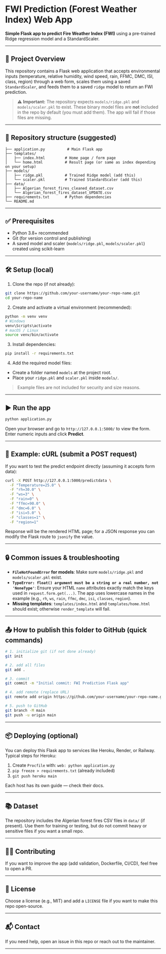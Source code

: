 # FWI Prediction (Forest Weather Index) Web App

**Simple Flask app to predict Fire Weather Index (FWI)** using a pre-trained Ridge regression model and a StandardScaler.

---

## 🔎 Project Overview

This repository contains a Flask web application that accepts environmental inputs (temperature, relative humidity, wind speed, rain, FFMC, DMC, ISI, class, region) through a web form, scales them using a saved `StandardScaler`, and feeds them to a saved `ridge` model to return an FWI prediction.

> ⚠️ **Important:** The repository expects `models/ridge.pkl` and `models/scaler.pkl` to exist. These binary model files are **not** included in the repo by default (you must add them). The app will fail if those files are missing.

---

## 📁 Repository structure (suggested)

```
├── application.py          # Main Flask app
├── templates/
│   ├── index.html         # Home page / form page
│   └── home.html          # Result page (or same as index depending on your setup)
├── models/
│   ├── ridge.pkl          # Trained Ridge model (add this)
│   └── scaler.pkl         # Trained StandardScaler (add this)
├── data/
│   ├── Algerian_forest_fires_cleaned_dataset.csv
│   └── Algerian_forest_fires_dataset_UPDATE.csv
├── requirements.txt       # Python dependencies
└── README.md
```

---

## ✅ Prerequisites

* Python 3.8+ recommended
* Git (for version control and publishing)
* A saved model and scaler (`models/ridge.pkl`, `models/scaler.pkl`) created using scikit-learn

---

## 🛠️ Setup (local)

1. Clone the repo (if not already):

```bash
git clone https://github.com/your-username/your-repo-name.git
cd your-repo-name
```

2. Create and activate a virtual environment (recommended):

```bash
python -m venv venv
# Windows
venv\Scripts\activate
# macOS / Linux
source venv/bin/activate
```

3. Install dependencies:

```bash
pip install -r requirements.txt
```

4. Add the required model files:

* Create a folder named `models` at the project root.
* Place your `ridge.pkl` and `scaler.pkl` inside `models/`.

> Example files are not included for security and size reasons.

---

## ▶️ Run the app

```bash
python application.py
```

Open your browser and go to `http://127.0.0.1:5000/` to view the form. Enter numeric inputs and click **Predict**.

---

## 🧪 Example: cURL (submit a POST request)

If you want to test the predict endpoint directly (assuming it accepts form data):

```bash
curl -X POST http://127.0.0.1:5000/predictdata \
  -F "Temperature=25.0" \
  -F "rh=30.0" \
  -F "ws=3" \
  -F "rain=0" \
  -F "ffmc=90.0" \
  -F "dmc=6.0" \
  -F "isi=5.0" \
  -F "classes=1" \
  -F "region=1"
```

Response will be the rendered HTML page; for a JSON response you can modify the Flask route to `jsonify` the value.

---

## 🔒 Common issues & troubleshooting

* **`FileNotFoundError` for models**: Make sure `models/ridge.pkl` and `models/scaler.pkl` exist.
* **`TypeError: float() argument must be a string or a real number, not 'NoneType'`**: Ensure your HTML `name` attributes exactly match the keys used in `request.form.get(...)`. The app uses lowercase names in the example (e.g., `rh`, `ws`, `rain`, `ffmc`, `dmc`, `isi`, `classes`, `region`).
* **Missing templates**: `templates/index.html` and `templates/home.html` should exist; otherwise `render_template` will fail.

---

## 📤 How to publish this folder to GitHub (quick commands)

```bash
# 1. initialize git (if not done already)
git init

# 2. add all files
git add .

# 3. commit
git commit -m "Initial commit: FWI Prediction Flask app"

# 4. add remote (replace URL)
git remote add origin https://github.com/your-username/your-repo-name.git

# 5. push to GitHub
git branch -M main
git push -u origin main
```

---

## 📦 Deploying (optional)

You can deploy this Flask app to services like Heroku, Render, or Railway. Typical steps for Heroku:

1. Create `Procfile` with: `web: python application.py`
2. `pip freeze > requirements.txt` (already included)
3. `git push heroku main`

Each host has its own guide — check their docs.

---

## 📚 Dataset

The repository includes the Algerian forest fires CSV files in `data/` (if present). Use them for training or testing, but do not commit heavy or sensitive files if you want a small repo.

---

## 🧑‍💻 Contributing

If you want to improve the app (add validation, Dockerfile, CI/CD), feel free to open a PR.

---

## 📝 License

Choose a license (e.g., MIT) and add a `LICENSE` file if you want to make this repo open-source.

---

## 📬 Contact

If you need help, open an issue in this repo or reach out to the maintainer.

---


